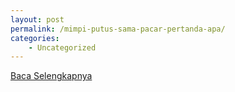 ```yaml
---
layout: post
permalink: /mimpi-putus-sama-pacar-pertanda-apa/
categories:
    - Uncategorized
---
```


[Baca Selengkapnya](/07)